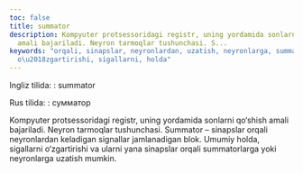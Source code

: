 ```yaml
---
toc: false
title: summator
description: Kompyuter protsessoridagi registr, uning yordamida sonlarni qo&lsquo;shish
  amali bajariladi. Neyron tarmoqlar tushunchasi. S...
keywords: "orqali, sinapslar, neyronlardan, uzatish, neyronlarga, summatorlarga, ularni,
  o\u2018zgartirishi, sigallarni, holda"
---
```


Ingliz tilida:
:   summator

Rus tilida:
:   сумматор

Kompyuter protsessoridagi registr, uning yordamida sonlarni qo‘shish amali bajariladi. Neyron tarmoqlar tushunchasi. Summator – sinapslar orqali neyronlardan keladigan signallar jamlanadigan blok. Umumiy holda, sigallarni o‘zgartirishi va ularni yana sinapslar orqali summatorlarga yoki neyronlarga uzatish mumkin.